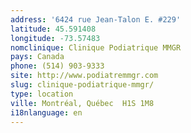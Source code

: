 ```yaml
---
address: '6424 rue Jean-Talon E. #229'
latitude: 45.591408
longitude: -73.57483
nomclinique: Clinique Podiatrique MMGR
pays: Canada
phone: (514) 903-9333
site: http://www.podiatremmgr.com
slug: clinique-podiatrique-mmgr/
type: location
ville: Montréal, Québec  H1S 1M8
i18nlanguage: en
---
```


